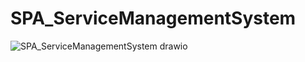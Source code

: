 # SPA_ServiceManagementSystem

![SPA_ServiceManagementSystem drawio](https://github.com/user-attachments/assets/800ff321-4a39-4016-8404-4cfe0eb98ba2)

